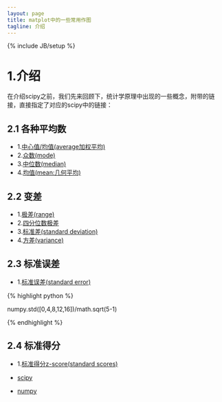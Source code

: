 ```yaml
---
layout: page
title: matplot中的一些常用作图
tagline: 介绍
---
```

{% include JB/setup %}

# 1.介绍

在介绍scipy之前，我们先来回顾下，统计学原理中出现的一些概念，附带的链接，直接指定了对应的scipy中的链接：

## 2.1 各种平均数

- 1.[中心值/均值(average加权平均)](http://docs.scipy.org/doc/numpy-1.10.1/reference/generated/numpy.average.html)
- 2.[众数(mode)](http://docs.scipy.org/doc/scipy/reference/generated/scipy.stats.mode.html#scipy.stats.mode)
- 3.[中位数(median)](http://docs.scipy.org/doc/numpy-1.10.1/reference/generated/numpy.median.html)
- 4.[均值(mean:几何平均)](http://docs.scipy.org/doc/numpy/reference/generated/numpy.mean.html#numpy.mean)

## 2.2 变差

- 1.[极差(range)](http://docs.scipy.org/doc/numpy-1.10.1/reference/generated/numpy.ptp.html#numpy.ptp)
- 2.[四分位数极差](http://docs.scipy.org/doc/numpy-dev/reference/generated/numpy.percentile.html)
- 3.[标准差(standard deviation)](http://docs.scipy.org/doc/numpy-1.10.1/reference/generated/numpy.std.html)
- 4.[方差(variance)](http://docs.scipy.org/doc/numpy-1.10.1/reference/generated/numpy.var.html#numpy.var)

## 2.3 标准误差

- 1.[标准误差(standard error)](http://docs.scipy.org/doc/scipy-0.17.0/reference/generated/scipy.stats.sem.html)

{% highlight python %}

numpy.std([0,4,8,12,16])/math.sqrt(5-1)

{% endhighlight %}

## 2.4 标准得分

- 1.[标准得分z-score(standard scores)](http://docs.scipy.org/doc/scipy-0.17.0/reference/generated/scipy.stats.mstats.zscore.html)


- [scipy](http://docs.scipy.org/doc/scipy/reference/stats.html)
- [numpy](http://docs.scipy.org/doc/numpy-1.10.1/reference/routines.statistics.html)
